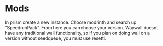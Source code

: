 # Mods

In prism create a new instance. Choose modrinth and search up "SpeedrunPack".
From here you can choose your version. Waywall doesnt have any traditional wall functionality, so if you plan on doing wall on a version without seedqueue, you must use resetti.
